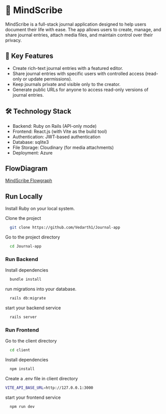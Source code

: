 
# 📒 MindScribe

MindScribe is a full-stack journal application designed to help users document their life with ease. The app allows users to create, manage, and share journal entries, attach media files, and maintain control over their privacy.


## 🌟 Key Features

- Create rich-text journal entries with a featured editor.
- Share journal entries with specific users with controlled     access (read-only or update permissions).
- Keep journals private and visible only to the creator.
- Generate public URLs for anyone to access read-only versions of journal entries.


## 🛠️ Technology Stack

- Backend: Ruby on Rails (API-only mode)
- Frontend: React.js (with Vite as the build tool)
- Authentication: JWT-based authentication
- Database: sqlite3
- File Storage: Cloudinary (for media attachments)
- Deployment: Azure

## FlowDiagram

[MindScribe Flowgraph](https://drive.google.com/file/d/1ZhXjtwE6StxzB-rnYUt9bN8_4redlsQM/view)

## Run Locally

Install Ruby on your local system.

Clone the project

```bash
  git clone https://github.com/Vedarth1/Journal-app
```

Go to the project directory

```bash
  cd Journal-app
```

### Run Backend

Install dependencies

```bash
  bundle install
```

run migrations into your database.

```bash
  rails db:migrate
```

start your backend service

```bash
  rails server
```

### Run Frontend

Go to the client directory

```bash
  cd client
```
Install dependencies

```bash
  npm install
```
Create a .env file in client directory

```bash
VITE_API_BASE_URL=http://127.0.0.1:3000
```

start your frontend service

```bash
  npm run dev
```
